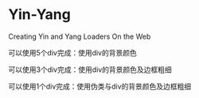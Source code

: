 # Yin-Yang
Creating Yin and Yang Loaders On the Web

可以使用5个div完成：使用div的背景颜色

可以使用3个div完成：使用div的背景颜色及边框粗细

可以使用1个div完成：使用伪类与div的背景颜色及边框粗细
